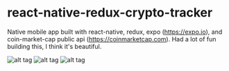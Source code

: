 # react-native-redux-crypto-tracker
Native mobile app built with react-native, redux, expo (https://expo.io), and coin-market-cap public api (https://coinmarketcap.com). Had a lot of fun building this, I think it's beautiful.

![alt tag](https://github.com/karina001/react-native-redux-crypto-tracker/blob/master/assets/fetching-api-data.png)
![alt tag](https://github.com/karina001/react-native-redux-crypto-tracker/blob/master/assets/xcodeiOSSimulator.png)
![alt tag](https://github.com/karina001/react-native-redux-crypto-tracker/blob/master/assets/mvp.jpg)


